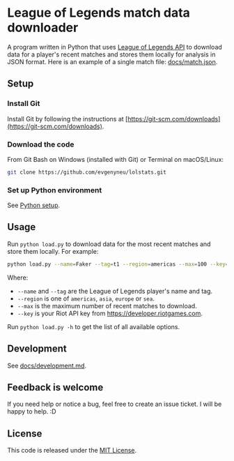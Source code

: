 # League of Legends match data downloader

A program written in Python that uses [League of Legends API](https://developer.riotgames.com/apis) to download data for a player's recent matches and stores them locally for analysis in JSON format. Here is an example of a single match file: [docs/match.json](docs/match.json).

## Setup


### Install Git

Install Git by following the instructions at [https://git-scm.com/downloads](https://git-scm.com/downloads).


### Download the code

From Git Bash on Windows (installed with Git) or Terminal on macOS/Linux:

```bash
git clone https://github.com/evgenyneu/lolstats.git
```

### Set up Python environment

See [Python setup](docs/python_setup.md).

## Usage

Run `python load.py` to download data for the most recent matches and store them locally. For example:

```bash
python load.py --name=Faker --tag=t1 --region=americas --max=100 --key=your_api_key
```

Where:

  * `--name` and `--tag` are the League of Legends player's name and tag.
  * `--region` is one of `americas`, `asia`, `europe` or `sea`.
  * `--max` is the maximum number of recent matches to download.
  * `--key` is your Riot API key from https://developer.riotgames.com.

Run `python load.py -h` to get the list of all available options.


## Development

See [docs/development.md](docs/development.md).


## Feedback is welcome

If you need help or notice a bug, feel free to create an issue ticket. I will be happy to help. :D


## License

This code is released under the [MIT License](LICENSE).
